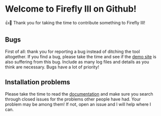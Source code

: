 # Welcome to Firefly III on Github!

:+1::tada: Thank you for taking the time to contribute something to Firefly III!

## Bugs

First of all: thank you for reporting a bug instead of ditching the tool altogether. If you find a bug, please take the time and see if the [demo site](https://demo.firefly-iii.org/) is also suffering from this bug. Include as many log files and details as you think are necessary. Bugs have a lot of priority! 

## Installation problems

Please take the time to read the [documentation](https://docs.firefly-iii.org/) and make sure you search through closed issues for the problems other people
 have had. Your problem may be among them! If not, open an issue and I will help where I can.